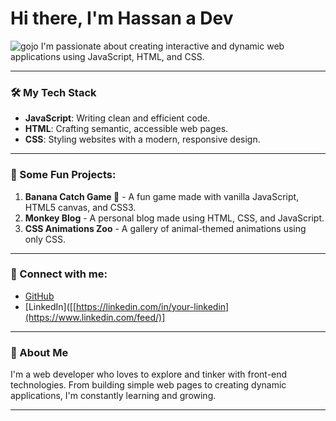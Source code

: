 # Hi there, I'm Hassan a  Dev 

![gojo]([https://your-image-url.com/monkey.jpg](https://files.catbox.moe/eh4fnf.gif)) 
I'm passionate about creating interactive and dynamic web applications using JavaScript, HTML, and CSS.

---

### 🛠 My Tech Stack

- **JavaScript**: Writing clean and efficient code.
- **HTML**: Crafting semantic, accessible web pages.
- **CSS**: Styling websites with a modern, responsive design.

---

### 🔧 Some Fun Projects:

1. **Banana Catch Game 🍌** - A fun game made with vanilla JavaScript, HTML5 canvas, and CSS3.
2. **Monkey Blog** - A personal blog made using HTML, CSS, and JavaScript.
3. **CSS Animations Zoo** - A gallery of animal-themed animations using only CSS.

---

### 🔗 Connect with me:

- [GitHub](https://github.com/Hassan07k)
- [LinkedIn]([[https://linkedin.com/in/your-linkedin](https://www.linkedin.com/feed/)]

---

### 📝 About Me

I'm a web developer who loves to explore and tinker with front-end technologies. From building simple web pages to creating dynamic applications, I'm constantly learning and growing.

---
